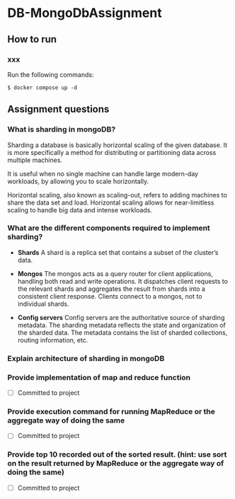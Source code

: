# DB-MongoDbAssignment

## How to run
### xxx
Run the following commands:
```
$ docker compose up -d
```

## Assignment questions
### What is sharding in mongoDB?
Sharding a database is basically horizontal scaling of the given database. It is more specifically a method for distributing or partitioning data across multiple machines.

It is useful when no single machine can handle large modern-day workloads, by allowing you to scale horizontally.

Horizontal scaling, also known as scaling-out, refers to adding machines to share the data set and load. Horizontal scaling allows for near-limitless scaling to handle big data and intense workloads.

### What are the different components required to implement sharding?
- **Shards**
A shard is a replica set that contains a subset of the cluster’s data.

- **Mongos**
The mongos acts as a query router for client applications, handling both read and write operations. It dispatches client requests to the relevant shards and aggregates the result from shards into a consistent client response. Clients connect to a mongos, not to individual shards.

- **Config servers**
Config servers are the authoritative source of sharding metadata. The sharding metadata reflects the state and organization of the sharded data. The metadata contains the list of sharded collections, routing information, etc.

### Explain architecture of sharding in mongoDB


### Provide implementation of map and reduce function
- [ ] Committed to project

###  Provide execution command for running MapReduce or the aggregate way of doing the same
- [ ] Committed to project

### Provide top 10 recorded out of the sorted result. (hint: use sort on the result returned by MapReduce or the aggregate way of doing the same)
- [ ] Committed to project
